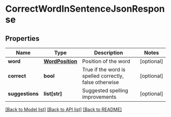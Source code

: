 # CorrectWordInSentenceJsonResponse

## Properties
Name | Type | Description | Notes
------------ | ------------- | ------------- | -------------
**word** | [**WordPosition**](WordPosition.md) | Position of the word | [optional] 
**correct** | **bool** | True if the word is spelled correctly, false otherwise | [optional] 
**suggestions** | **list[str]** | Suggested spelling improvements | [optional] 

[[Back to Model list]](../README.md#documentation-for-models) [[Back to API list]](../README.md#documentation-for-api-endpoints) [[Back to README]](../README.md)



